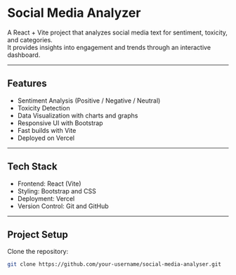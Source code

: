 # Social Media Analyzer

A React + Vite project that analyzes social media text for sentiment, toxicity, and categories.  
It provides insights into engagement and trends through an interactive dashboard.

---

## Features
- Sentiment Analysis (Positive / Negative / Neutral)
- Toxicity Detection
- Data Visualization with charts and graphs
- Responsive UI with Bootstrap
- Fast builds with Vite
- Deployed on Vercel

---

## Tech Stack
- Frontend: React (Vite)
- Styling: Bootstrap and CSS
- Deployment: Vercel
- Version Control: Git and GitHub

---

## Project Setup

Clone the repository:
```bash
git clone https://github.com/your-username/social-media-analyser.git
